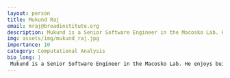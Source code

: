 ```yaml
---
layout: person
title: Mukund Raj
email: mraj@broadinstitute.org
description: Mukund is a Senior Software Engineer in the Macosko Lab. He enjoys building interactive, visual analytic web portals, as well as developing visualizations for large, geometric, or high-dimensional ...
img: assets/img/mukund_raj.jpg
importance: 10
category: Computational Analysis
bio_long: |
 Mukund is a Senior Software Engineer in the Macosko Lab. He enjoys building interactive, visual analytic web portals, as well as developing visualizations for large, geometric, or high-dimensional datasets. Previously, he received his PhD in computing from the University of Utah with a focus on visualizations for ensemble data and graphs.
---
```

